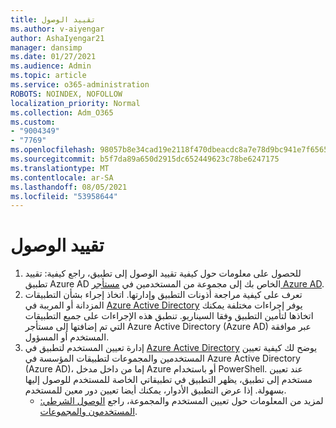 ```yaml
---
title: تقييد الوصول
ms.author: v-aiyengar
author: AshaIyengar21
manager: dansimp
ms.date: 01/27/2021
ms.audience: Admin
ms.topic: article
ms.service: o365-administration
ROBOTS: NOINDEX, NOFOLLOW
localization_priority: Normal
ms.collection: Adm_O365
ms.custom:
- "9004349"
- "7769"
ms.openlocfilehash: 98057b8e34cad19e2118f470dbeacdc8a7e78d9bc941e7f6565743201a541b56
ms.sourcegitcommit: b5f7da89a650d2915dc652449623c78be6247175
ms.translationtype: MT
ms.contentlocale: ar-SA
ms.lasthandoff: 08/05/2021
ms.locfileid: "53958644"
---
```

# <a name="restricting-access"></a>تقييد الوصول

1. للحصول على معلومات حول كيفية تقييد الوصول إلى تطبيق، راجع كيفية: تقييد تطبيق Azure AD الخاص بك إلى مجموعة من المستخدمين في [مستأجر Azure AD](https://docs.microsoft.com/azure/active-directory/develop/howto-restrict-your-app-to-a-set-of-users).
1. تعرف على كيفية مراجعة أذونات التطبيق وإدارتها. اتخاذ إجراء بشأن التطبيقات المزدانة أو المريبة في [Azure Active Directory](https://docs.microsoft.com/azure/active-directory/manage-apps/manage-application-permissions#control-access-to-an-application) يوفر إجراءات مختلفة يمكنك اتخاذها لتأمين التطبيق وفقا السيناريو. تنطبق هذه الإجراءات على جميع التطبيقات التي تم إضافتها إلى مستأجر Azure Active Directory (Azure AD) عبر موافقة المستخدم أو المسؤول.
1. إدارة تعيين المستخدم لتطبيق في [Azure Active Directory](https://docs.microsoft.com/azure/active-directory/manage-apps/assign-user-or-group-access-portal#configure-an-application-to-require-user-assignment) يوضح لك كيفية تعيين المستخدمين والمجموعات لتطبيقات المؤسسة في Azure Active Directory (Azure AD)، إما من داخل مدخل Azure أو باستخدام PowerShell. عند تعيين مستخدم إلى تطبيق، يظهر التطبيق في تطبيقاتي الخاصة للمستخدم للوصول إليها بسهولة. إذا عرض التطبيق الأدوار، يمكنك أيضا تعيين دور معين للمستخدم.
    - لمزيد من المعلومات حول تعيين المستخدم والمجموعة، راجع [الوصول الشرطي: المستخدمون والمجموعات](https://docs.microsoft.com/azure/active-directory/conditional-access/concept-conditional-access-users-groups).
